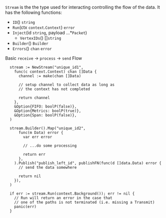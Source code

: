 `Stream` is the the type used for interacting controlling the flow of the data. It has the following functions:

  * `ID`() `string`
  * `Run`(ctx `context`.`Context`) `error`
  * `Inject`(id `string`, payload ...*`Packet`)
	* `VertexIDs`() []`string`
  * `Builder`() `Builder`
  * `Errors`() `chan` `error`

Basic `receive` -> `process` -> `send` Flow

```golang
  stream := NewStream("unique_id1", 
    func(c context.Context) chan []Data {
      channel := make(chan []Data)
    
      // setup channel to collect data as long as 
      // the context has not completed

      return channel
    },
    &Option{FIFO: boolP(false)},
    &Option{Metrics: boolP(true)},
    &Option{Span: boolP(false)},
  )

  stream.Builder().Map("unique_id2", 
      func(m Data) error {
        var err error

        // ...do some processing

        return err
      },
    ).Publish("publish_left_id", publishFN(func(d []data.Data) error {
      // send the data somewhere

      return nil
    }),
  )

  if err := stream.Run(context.Background()); err != nil {
    // Run will return an error in the case that 
    // one of the paths is not terminated (i.e. missing a Transmit)
    panic(err)
  }
```